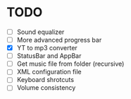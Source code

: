 # TODO

- [ ] Sound equalizer
- [ ] More advanced progress bar
- [x] YT to mp3 converter
- [ ] StatusBar and AppBar
- [ ] Get music file from folder (recursive)
- [ ] XML configuration file
- [ ] Keyboard shrotcuts
- [ ] Volume consistency 
